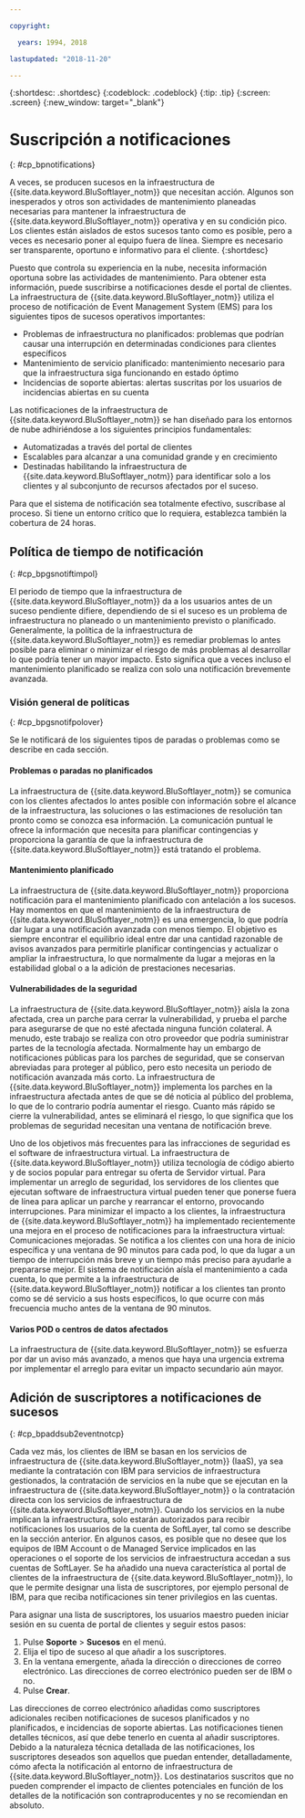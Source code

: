 ```yaml
---

copyright:

  years: 1994, 2018

lastupdated: "2018-11-20"

---
```


{:shortdesc: .shortdesc}
{:codeblock: .codeblock}
{:tip: .tip}
{:screen: .screen}
{:new_window: target="_blank"}


# Suscripción a notificaciones
{: #cp_bpnotifications}

A veces, se producen sucesos en la infraestructura de {{site.data.keyword.BluSoftlayer_notm}} que necesitan acción. Algunos son inesperados y otros son actividades de mantenimiento planeadas necesarias para mantener la infraestructura de {{site.data.keyword.BluSoftlayer_notm}} operativa y en su condición pico. Los clientes están aislados de estos sucesos tanto como es posible, pero a veces es necesario poner al equipo fuera de línea. Siempre es necesario ser transparente, oportuno e informativo para el cliente.
{:shortdesc}

Puesto que controla su experiencia en la nube, necesita información oportuna sobre las actividades de mantenimiento. Para obtener esta información, puede suscribirse a notificaciones desde el portal de clientes. La infraestructura de {{site.data.keyword.BluSoftlayer_notm}} utiliza el proceso de notificación de Event Management System (EMS) para los siguientes tipos de sucesos operativos importantes:
* Problemas de infraestructura no planificados: problemas que podrían causar una interrupción en determinadas condiciones para clientes específicos
* Mantenimiento de servicio planificado: mantenimiento necesario para que la infraestructura siga funcionando en estado óptimo
* Incidencias de soporte abiertas: alertas suscritas por los usuarios de incidencias abiertas en su cuenta

Las notificaciones de la infraestructura de {{site.data.keyword.BluSoftlayer_notm}} se han diseñado para los entornos de nube adhiriéndose a los siguientes principios fundamentales:
* Automatizadas a través del portal de clientes
* Escalables para alcanzar a una comunidad grande y en crecimiento
* Destinadas habilitando la infraestructura de {{site.data.keyword.BluSoftlayer_notm}} para identificar solo a los clientes y al subconjunto de recursos afectados por el suceso.

Para que el sistema de notificación sea totalmente efectivo, suscríbase al proceso. Si tiene un entorno crítico que lo requiera, establezca también la cobertura de 24 horas.


## Política de tiempo de notificación
{: #cp_bpgsnotiftimpol}

El periodo de tiempo que la infraestructura de {{site.data.keyword.BluSoftlayer_notm}} da a los usuarios antes de un suceso pendiente difiere, dependiendo de si el suceso es un problema de infraestructura no planeado o un mantenimiento previsto o planificado. Generalmente, la política de la infraestructura de {{site.data.keyword.BluSoftlayer_notm}} es remediar problemas lo antes posible para eliminar o minimizar el riesgo de más problemas al desarrollar lo que podría tener un mayor impacto. Esto significa que a veces incluso el mantenimiento planificado se realiza con solo una notificación brevemente avanzada.

### Visión general de políticas
{: #cp_bpgsnotifpolover}

Se le notificará de los siguientes tipos de paradas o problemas como se describe en cada sección.

#### Problemas o paradas no planificados
La infraestructura de {{site.data.keyword.BluSoftlayer_notm}} se comunica con los clientes afectados lo antes posible con información sobre el alcance de la infraestructura, las soluciones o las estimaciones de resolución tan pronto como se conozca esa información. La comunicación puntual le ofrece la información que necesita para planificar contingencias y proporciona la garantía de que la infraestructura de {{site.data.keyword.BluSoftlayer_notm}} está tratando el problema.

#### Mantenimiento planificado
La infraestructura de {{site.data.keyword.BluSoftlayer_notm}} proporciona notificación para el mantenimiento planificado con antelación a los sucesos. Hay momentos en que el mantenimiento de la infraestructura de {{site.data.keyword.BluSoftlayer_notm}} es una emergencia, lo que podría dar lugar a una notificación avanzada con menos tiempo. El objetivo es siempre encontrar el equilibrio ideal entre dar una cantidad razonable de avisos avanzados para permitirle planificar contingencias y actualizar o ampliar la infraestructura, lo que normalmente da lugar a mejoras en la estabilidad global o a la adición de prestaciones necesarias.

#### Vulnerabilidades de la seguridad
La infraestructura de {{site.data.keyword.BluSoftlayer_notm}} aísla la zona afectada, crea un parche para cerrar la vulnerabilidad, y prueba el parche para asegurarse de que no esté afectada ninguna función colateral. A menudo, este trabajo se realiza con otro proveedor que podría suministrar partes de la tecnología afectada. Normalmente hay un embargo de notificaciones públicas para los parches de seguridad, que se conservan abreviadas para proteger al público, pero esto necesita un periodo de notificación avanzada más corto. La infraestructura de {{site.data.keyword.BluSoftlayer_notm}} implementa los parches en la infraestructura afectada antes de que se dé noticia al público del problema, lo que de lo contrario podría aumentar el riesgo. Cuanto más rápido se cierre la vulnerabilidad, antes se eliminará el riesgo, lo que significa que los problemas de seguridad necesitan una ventana de notificación breve.

Uno de los objetivos más frecuentes para las infracciones de seguridad es el software de infraestructura virtual. La infraestructura de {{site.data.keyword.BluSoftlayer_notm}} utiliza tecnología de código abierto y de socios popular para entregar su oferta de Servidor virtual. Para implementar un arreglo de seguridad, los servidores de los clientes que ejecutan software de infraestructura virtual pueden tener que ponerse fuera de línea para aplicar un parche y rearrancar el entorno, provocando interrupciones. Para minimizar el impacto a los clientes, la infraestructura de {{site.data.keyword.BluSoftlayer_notm}} ha implementado recientemente una mejora en el proceso de notificaciones para la infraestructura virtual: Comunicaciones mejoradas. Se notifica a los clientes con una hora de inicio específica y una ventana de 90 minutos para cada pod, lo que da lugar a un tiempo de interrupción más breve y un tiempo más preciso para ayudarle a prepararse mejor. El sistema de notificación aísla el mantenimiento a cada cuenta, lo que permite a la infraestructura de {{site.data.keyword.BluSoftlayer_notm}} notificar a los clientes tan pronto como se dé servicio a sus hosts específicos, lo que ocurre con más frecuencia mucho antes de la ventana de 90 minutos.

#### Varios POD o centros de datos afectados
La infraestructura de {{site.data.keyword.BluSoftlayer_notm}} se esfuerza por dar un aviso más avanzado, a menos que haya una urgencia extrema por implementar el arreglo para evitar un impacto secundario aún mayor.


## Adición de suscriptores a notificaciones de sucesos
{: #cp_bpaddsub2eventnotcp}

Cada vez más, los clientes de IBM se basan en los servicios de infraestructura de {{site.data.keyword.BluSoftlayer_notm}} (IaaS), ya sea mediante la contratación con IBM para servicios de infraestructura gestionados, la contratación de servicios en la nube que se ejecutan en la infraestructura de {{site.data.keyword.BluSoftlayer_notm}} o la contratación directa con los servicios de infraestructura de {{site.data.keyword.BluSoftlayer_notm}}. Cuando los servicios en la nube implican la infraestructura, solo estarán autorizados para recibir notificaciones los usuarios de la cuenta de SoftLayer, tal como se describe en la sección anterior. En algunos casos, es posible que no desee que los equipos de IBM Account o de Managed Service implicados en las operaciones o el soporte de los servicios de infraestructura accedan a sus cuentas de SoftLayer. Se ha añadido una nueva característica al portal de clientes de la infraestructura de {{site.data.keyword.BluSoftlayer_notm}}, lo que le permite designar una lista de suscriptores, por ejemplo personal de IBM, para que reciba notificaciones sin tener privilegios en las cuentas.

Para asignar una lista de suscriptores, los usuarios maestro pueden iniciar sesión en su cuenta de portal de clientes y seguir estos pasos:
1. Pulse **Soporte** > **Sucesos** en el menú.
2. Elija el tipo de suceso al que añadir a los suscriptores.
2. En la ventana emergente, añada la dirección o direcciones de correo electrónico. Las direcciones de correo electrónico pueden ser de IBM o no.
3. Pulse **Crear**.

Las direcciones de correo electrónico añadidas como suscriptores adicionales reciben notificaciones de sucesos planificados y no planificados, e incidencias de soporte abiertas. Las notificaciones tienen detalles técnicos, así que debe tenerlo en cuenta al añadir suscriptores. Debido a la naturaleza técnica detallada de las notificaciones, los suscriptores deseados son aquellos que puedan entender, detalladamente, cómo afecta la notificación al entorno de infraestructura de {{site.data.keyword.BluSoftlayer_notm}}. Los destinatarios suscritos que no pueden comprender el impacto de clientes potenciales en función de los detalles de la notificación son contraproducentes y no se recomiendan en absoluto.
